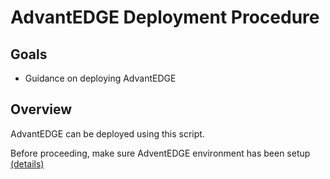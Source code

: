 # AdvantEDGE Deployment Procedure
## Goals
- Guidance on deploying AdvantEDGE

## Overview
AdvantEDGE can be deployed using this script.

Before proceeding, make sure AdventEDGE environment has been setup [(details)](setup.md)
